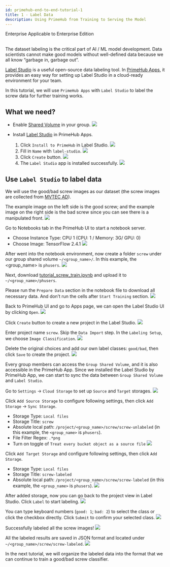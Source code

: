 ```yaml
---
id: primehub-end-to-end-tutorial-1
title: 1 - Label Data
description: Using PrimeHub from Training to Serving the Model
---
```

<div class="label-sect">
  <div class="ee-only tooltip">Enterprise
    <span class="tooltiptext">Applicable to Enterprise Edition</span>
  </div>
</div>
<br>

The dataset labeling is the critical part of AI / ML model development. Data scientists cannot make good models without well-defined data because we all know “garbage in, garbage out”. 

[Label Studio](https://labelstud.io/) is a useful open-source data labeling tool. In [PrimeHub Apps](primehub-app), it provides an easy way for setting up Label Studio in a cloud-ready environment for your team.

In this tutorial, we will use `PrimeHub Apps` with `Label Studio` to label the screw data for further training works.

## What we need?

- Enable [Shared Volume](guide_manual/admin-group#shared-volume) in your group.
![](assets/primehub-end-to-end-tutorial-shared-volume.png)

- Install [Label Studio]() in PrimeHub Apps.
    1. Click `Install to PrimeHub` in Label Studio.
    ![](assets/primehub-end-to-end-tutorial-install-label-studio-1.png)
    2. Fill in `Name` with `label-studio`.
    ![](assets/primehub-end-to-end-tutorial-install-label-studio-2.png)
    3. Click `Create` button.
    ![](assets/primehub-end-to-end-tutorial-install-label-studio-3.png)
    4. The `Label Studio` app is installed successfully.
    ![](assets/primehub-end-to-end-tutorial-install-label-studio-4.png)

## Use `Label Studio` to label data

We will use the good/bad screw images as our dataset (the screw images are collected from [MVTEC AD](https://www.mvtec.com/company/research/datasets/mvtec-ad/)).

The example image on the left side is the good screw; and the example image on the right side is the bad screw since you can see there is a manipulated front.
![](assets/app_tutorial_labelstudio_screw_good_bad.png)

Go to Notebooks tab in the PrimeHub UI to start a notebook server.
- Choose Instance Type: CPU 1 (CPU: 1 / Memory: 3G/ GPU: 0)
- Choose Image: TensorFlow 2.4.1
![](assets/primehub-end-to-end-tutorial-start-notebook.png)

After went into the notebook environment, now create a folder `screw` under our group shared volume `~/<group_name>/`. In this example, the <group_name> is `phusers`.
![](assets/primehub-end-to-end-tutorial-create-folder.png)

Next, download [tutorial_screw_train.ipynb](assets/tutorial_screw_train.ipynb) and upload it to `~/<group_name>/phusers`.

Please run the `Prepare Data` section in the notebook file to download all necessary data. And don’t run the cells after `Start Training` section.
![](assets/primehub-end-to-end-tutorial-prepare-data.png)

Back to PrimeHub UI and go to Apps page, we can open the Label Studio UI by clicking `Open`.
![](assets/primehub-end-to-end-tutorial-open-label-studio.png)

Click `Create` button to create a new project in the Label Studio.
![](assets/app_tutorial_labelstudio_create.png)

Enter project name `screw`. Skip the `Data Import` step. In the `Labeling Setup`, we choose `Image Classification`.
![](assets/app_tutorial_labelstudio_screw_create_project.png)

Delete the original choices and add our own label classes: `good/bad`, then click `Save` to create the project.
![](assets/app_tutorial_labelstudio_screw_label_classes.png)

Every group members can access the `Group Shared Volume`, and it is also accessible in the PrimeHub App. Since we installed the Label Studio by PrimeHub App, we can start to sync the data between `Group Shared Volume` and `Label Studio`.

Go to `Settings` -> `Cloud Storage` to set up `Source` and `Target` storages.
![](assets/primehub-end-to-end-tutorial-add-storage.png)

Click `Add Source Storage` to configure following settings, then click `Add Storage` -> `Sync Storage`.
- Storage Type: `Local files`
- Storage Title: `screw`
- Absolute local path: `/project/<group_name>/screw/screw-unlabeled` (in this example, the `<group_name>` is `phusers`).
- File Filter Regex: `.*png`
- Turn on toggle of `Treat every bucket object as a source file`
![](assets/primehub-end-to-end-tutorial-source-storage.png)

Click `Add Target Storage` and configure following settings, then click `Add Storage`.
- Storage Type: `Local files`
- Storage Title: `screw-labeled`
- Absolute local path: `/project/<group_name>/screw/screw-labeled` (in this example, the `<group_name>` is `phusers`).
![](assets/primehub-end-to-end-tutorial-target-storage.png)

After added storage, now you can go back to the project view in Label Studio. Click `Label` to start labeling.
![](assets/app_tutorial_labelstudio_screw_label_start.png)

You can type keyboard numbers (`good: 1`; `bad: 2`) to select the class or click the checkbox directly. Click `Submit` to confirm your selected class.
![](assets/primehub-end-to-end-tutorial-label-data.png)

Successfully labeled all the screw images!
![](assets/primehub-end-to-end-tutorial-labeled-completed.png)

All the labeled results are saved in JSON format and located under `~/<group_name>/screw/screw-labeled`.
![](assets/primehub-end-to-end-tutorial-labeled-json.png)

In the next tutorial, we will organize the labeled data into the format that we can continue to train a good/bad screw classifier.

